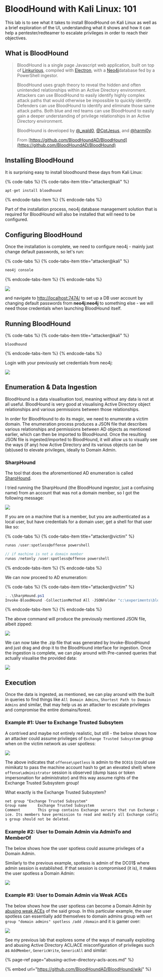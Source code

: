 # BloodHound with Kali Linux: 101

This lab is to see what it takes to install BloodHound on Kali Linux as well as a brief exploration of the UI, understanding what it shows and how it can help a pentester/redteamer to escalate privileges in order to reach their objectives.

## What is BloodHound

> BloodHound is a single page Javascript web application, built on top of [Linkurious](http://linkurio.us/), compiled with [Electron](http://electron.atom.io/), with a [Neo4j](https://neo4j.com/)database fed by a PowerShell ingestor.
>
> BloodHound uses graph theory to reveal the hidden and often unintended relationships within an Active Directory environment. Attackers can use BloodHound to easily identify highly complex attack paths that would otherwise be impossible to quickly identify. Defenders can use BloodHound to identify and eliminate those same attack paths. Both blue and red teams can use BloodHound to easily gain a deeper understanding of privilege relationships in an Active Directory environment.
>
> BloodHound is developed by [@\_wald0](https://www.twitter.com/_wald0), [@CptJesus](https://twitter.com/CptJesus), and [@harmj0y](https://twitter.com/harmj0y).
>
> From [https://github.com/BloodHoundAD/BloodHound](https://github.com/BloodHoundAD/BloodHound)

## Installing BloodHound

It is surprising easy to install bloodhound these days from Kali Linux:

{% code-tabs %}
{% code-tabs-item title="attacker@kali" %}
```csharp
apt-get install bloodhound
```
{% endcode-tabs-item %}
{% endcode-tabs %}

Part of the installation process, neo4j database management solution that is required for BloodHound will also be installed that will need to be configured.

## Configuring BloodHound

Once the installation is complete, we need to configure neo4j - mainly just change default passwords, so let's run:

{% code-tabs %}
{% code-tabs-item title="attacker@kali" %}
```csharp
neo4j console
```
{% endcode-tabs-item %}
{% endcode-tabs %}

![](../../.gitbook/assets/screenshot-from-2019-01-03-18-18-03.png)

and navigate to [http://localhost:7474/](http://localhost:7474/) to set up a DB user account by changing default passwords from **neo4j:neo4j** to something else - we will need those credentials when launching BloodHound itself.

## Running BloodHound

{% code-tabs %}
{% code-tabs-item title="attacker@kali" %}
```text
bloodhound
```
{% endcode-tabs-item %}
{% endcode-tabs %}

Login with your previously set credentials from neo4j:

![](../../.gitbook/assets/screenshot-from-2019-01-03-18-22-00.png)

## Enumeration & Data Ingestion

BloodHound is a data visualisation tool, meaning without any data is not at all useful. BloodHound is very good at visualising Active Directory object relationships and various permissions between those relationships. 

In order for BloodHound to do its magic, we need to enumerate a victim domain. The enumeration process produces a JSON file that describes various relationships and permissions between AD objects as mentioned earlier, which can then be imported to BloodHound. Once the resulting JSON file is ingested/imported to BloodHound, it will allow us to visually see the ways \(if any\) how Active Directory and its various objects can be \(ab\)used to elevate privileges, ideally to Domain Admin.

### SharpHound

The tool that does the aforementioned AD enumeration is called [SharpHound](https://github.com/BloodHoundAD/BloodHound/tree/master/Ingestors).

I tried running the SharpHound \(the BloodHound ingestor, just a confusing name\) from an account that was not a domain member, so I got the following message:

![](../../.gitbook/assets/screenshot-from-2019-01-02-23-16-33.png)

If you are on a machine that is a member, but you are authenticated as a local user, but have credentials for a domain user, get a shell for that user like so:

{% code-tabs %}
{% code-tabs-item title="attacker@victim" %}
```csharp
runas /user:spotless@offense powershell

// if machine is not a domain member
runas /netonly /user:spotless@offense powershell
```
{% endcode-tabs-item %}
{% endcode-tabs %}

We can now proceed to AD enumeration:

{% code-tabs %}
{% code-tabs-item title="attacker@victim" %}
```csharp
. .\SharpHound.ps1
Invoke-BloodHound -CollectionMethod All -JSONFolder "c:\experiments\bloodhound"
```
{% endcode-tabs-item %}
{% endcode-tabs %}

The above command will produce the previously mentioned JSON file, albeit zipped:

![](../../.gitbook/assets/screenshot-from-2019-01-03-18-42-33.png)

We can now take the .zip file that was generated by Invoke-BloodHound and just drag and drop it to the BloodHound interface for ingestion. Once the ingestion is complete, we can play around with Pre-canned queries that actually visualise the provided data:

![](../../.gitbook/assets/peek-2019-01-03-18-44.gif)

## Execution

Once the data is ingested, as mentioned, we can play around with the built in queries to find things like `All Domain Admins`,  `Shortest Path to Domain Admins` and similar, that may help us as an attacker to escalate privileges and compromise the entire domains/forest.

### Example \#1: User to Exchange Trusted Subsytem

A contrived and maybe not entirely realistic, but still - the below shows how an attacker could assume privileges of `Exchange Trusted Subsystem` group when on the victim network as user spotless:

![](../../.gitbook/assets/screenshot-from-2019-01-02-23-47-56.png)

The above indicates that `offense\spotless` is admin to the `DC01$` \(could use mimikatz to pass the machine account hash to get an elevated shell\) where `offense\administrator` session is observed \(dump lsass or token impersonation for administrator\) and this way assume rights of the Exchange Trusted Subsystem group!

What exactly is the Exchange Trusted Subsystem?

```css
net group "Exchange Trusted Subsystem"
Group name     Exchange Trusted Subsystem
Comment        This group contains Exchange servers that run Exchange cmdlets on behalf of users via the management serv
ice. Its members have permission to read and modify all Exchange configuration, as well as user accounts and groups. Thi
s group should not be deleted.
```

### Example \#2: User to Domain Admin via AdminTo and MemberOf

The below shows how the user spotless could assume privileges of a Domain Admin.

Similarly to the previous example, spotless is admin of the DC01$ where admin session is established. If that session is compromised \(it is\), it makes the user spotless a Domain Admin:

![](../../.gitbook/assets/screenshot-from-2019-01-02-23-56-35.png)

### Example \#3: User to Domain Admin via Weak ACEs

The below shows how the user spotless can become a Domain Admin by [abusing weak ACEs](abusing-active-directory-acls-aces.md#genericall-on-group) of the said group. In this particular example, the user spotless can essentially add themselves to domain admins group with `net group "domain admins" spotless /add /domain` and it is gamer over:

![](../../.gitbook/assets/screenshot-from-2019-01-02-23-55-41.png)

See my previous lab that explores some of the ways of manually exploiting and abusing Active Directory ACL/ACE misconfiguration of privileges such as `AddMember`, `GenericWrite`, `GenericAll` and similar:

{% page-ref page="abusing-active-directory-acls-aces.md" %}

{% embed url="https://github.com/BloodHoundAD/BloodHound/wiki" %}

